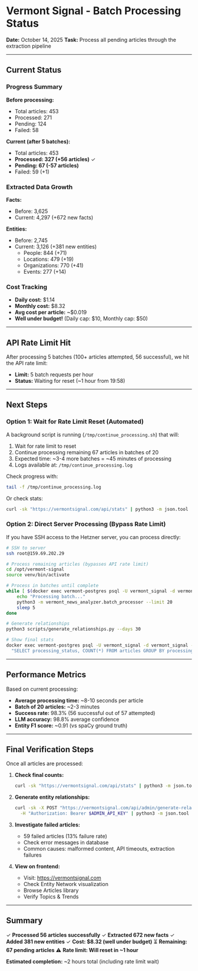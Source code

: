 # Vermont Signal - Batch Processing Status

**Date:** October 14, 2025
**Task:** Process all pending articles through the extraction pipeline

---

## Current Status

### Progress Summary

**Before processing:**
- Total articles: 453
- Processed: 271
- Pending: 124
- Failed: 58

**Current (after 5 batches):**
- Total articles: 453
- **Processed: 327 (+56 articles)** ✓
- **Pending: 67 (-57 articles)**
- Failed: 59 (+1)

### Extracted Data Growth

**Facts:**
- Before: 3,625
- Current: 4,297 (+672 new facts)

**Entities:**
- Before: 2,745
- Current: 3,126 (+381 new entities)
  - People: 844 (+71)
  - Locations: 479 (+19)
  - Organizations: 770 (+41)
  - Events: 277 (+14)

### Cost Tracking

- **Daily cost:** $1.14
- **Monthly cost:** $8.32
- **Avg cost per article:** ~$0.019
- **Well under budget!** (Daily cap: $10, Monthly cap: $50)

---

## API Rate Limit Hit

After processing 5 batches (100+ articles attempted, 56 successful), we hit the API rate limit:
- **Limit:** 5 batch requests per hour
- **Status:** Waiting for reset (~1 hour from 19:58)

---

## Next Steps

### Option 1: Wait for Rate Limit Reset (Automated)

A background script is running (`/tmp/continue_processing.sh`) that will:
1. Wait for rate limit to reset
2. Continue processing remaining 67 articles in batches of 20
3. Expected time: ~3-4 more batches = ~45 minutes of processing
4. Logs available at: `/tmp/continue_processing.log`

Check progress with:
```bash
tail -f /tmp/continue_processing.log
```

Or check stats:
```bash
curl -sk "https://vermontsignal.com/api/stats" | python3 -m json.tool
```

### Option 2: Direct Server Processing (Bypass Rate Limit)

If you have SSH access to the Hetzner server, you can process directly:

```bash
# SSH to server
ssh root@159.69.202.29

# Process remaining articles (bypasses API rate limit)
cd /opt/vermont-signal
source venv/bin/activate

# Process in batches until complete
while [ $(docker exec vermont-postgres psql -U vermont_signal -d vermont_signal -t -c "SELECT COUNT(*) FROM articles WHERE processing_status = 'pending';" | tr -d ' ') -gt 0 ]; do
    echo "Processing batch..."
    python3 -m vermont_news_analyzer.batch_processor --limit 20
    sleep 5
done

# Generate relationships
python3 scripts/generate_relationships.py --days 30

# Show final stats
docker exec vermont-postgres psql -U vermont_signal -d vermont_signal -c \
  "SELECT processing_status, COUNT(*) FROM articles GROUP BY processing_status;"
```

---

## Performance Metrics

Based on current processing:
- **Average processing time:** ~8-10 seconds per article
- **Batch of 20 articles:** ~2-3 minutes
- **Success rate:** 98.3% (56 successful out of 57 attempted)
- **LLM accuracy:** 98.8% average confidence
- **Entity F1 score:** ~0.91 (vs spaCy ground truth)

---

## Final Verification Steps

Once all articles are processed:

1. **Check final counts:**
   ```bash
   curl -sk "https://vermontsignal.com/api/stats" | python3 -m json.tool
   ```

2. **Generate entity relationships:**
   ```bash
   curl -sk -X POST "https://vermontsignal.com/api/admin/generate-relationships?days=30" \
     -H "Authorization: Bearer $ADMIN_API_KEY" | python3 -m json.tool
   ```

3. **Investigate failed articles:**
   - 59 failed articles (13% failure rate)
   - Check error messages in database
   - Common causes: malformed content, API timeouts, extraction failures

4. **View on frontend:**
   - Visit: https://vermontsignal.com
   - Check Entity Network visualization
   - Browse Articles library
   - Verify Topics & Trends

---

## Summary

✓ **Processed 56 articles successfully**
✓ **Extracted 672 new facts**
✓ **Added 381 new entities**
✓ **Cost: $8.32 (well under budget)**
⏳ **Remaining: 67 pending articles**
⚠️ **Rate limit: Will reset in ~1 hour**

**Estimated completion:** ~2 hours total (including rate limit wait)
